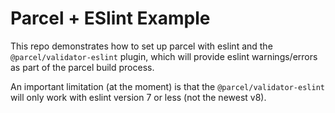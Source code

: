 # Parcel + ESlint Example

This repo demonstrates how to set up parcel with eslint and the `@parcel/validator-eslint` plugin, which will provide eslint warnings/errors as part of the parcel build process.

An important limitation (at the moment) is that the `@parcel/validator-eslint` will only work with eslint version 7 or less (not the newest v8).